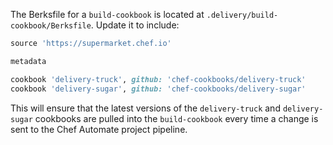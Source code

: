 The Berksfile for a `build-cookbook` is located at
`.delivery/build-cookbook/Berksfile`. Update it to include:

```ruby
source 'https://supermarket.chef.io'

metadata

cookbook 'delivery-truck', github: 'chef-cookbooks/delivery-truck'
cookbook 'delivery-sugar', github: 'chef-cookbooks/delivery-sugar'
```

This will ensure that the latest versions of the `delivery-truck` and
`delivery-sugar` cookbooks are pulled into the `build-cookbook` every
time a change is sent to the Chef Automate project pipeline.
